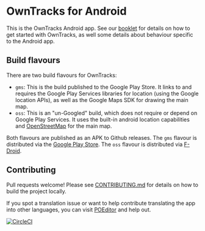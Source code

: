 OwnTracks for Android
=======

This is the OwnTracks Android app. See our [booklet](http://owntracks.org/booklet/features/android/) for details on how to get started with OwnTracks, as well some details about behaviour specific to the Android app.

## Build flavours

There are two build flavours for OwnTracks: 

* `gms`: This is the build published to the Google Play Store. It links to and requires the Google Play Services libraries for location (using the Google location APIs), as well as the Google Maps SDK for drawing the main map.
* `oss`: This is an "un-Googled" build, which does not require or depend on Google Play Services. It uses the built-in android location capabilities and [OpenStreetMap](https://www.openstreetmap.org/) for the main map.

Both flavours are published as an APK to Github releases.
The `gms` flavour is distributed via the [Google Play Store](https://play.google.com/store/apps/details?id=org.owntracks.android).
The `oss` flavour is distributed via [F-Droid](https://f-droid.org/packages/org.owntracks.android/).

## Contributing

Pull requests welcome! Please see [CONTRIBUTING.md](https://github.com/owntracks/android/blob/master/CONTRIBUTING.md) for details on how to build the project locally.

If you spot a translation issue or want to help contribute translating the app into other languages, you can visit [POEditor](https://poeditor.com/projects/view?id=419041) and help out.

[![CircleCI](https://circleci.com/gh/owntracks/android/tree/master.svg?style=shield)](https://circleci.com/gh/owntracks/android/tree/master)

